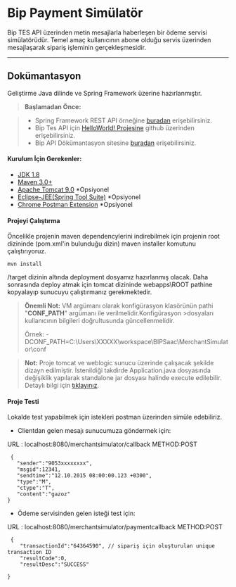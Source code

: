 Bip Payment Simülatör
===================
Bip TES API üzerinden metin mesajlarla haberleşen bir ödeme servisi simülatörüdür. Temel amaç kullanıcının abone olduğu servis üzerinden mesajlaşarak sipariş işleminin gerçekleşmesidir.

----------

Dokümantasyon
-------------

Geliştirme Java dilinde ve Spring Framework üzerine hazırlanmıştır.  

> **Başlamadan Önce:**

> - Spring Framework REST API örneğine [buradan][1] erişebilirsiniz.
> - Bip Tes API için [HelloWorld! Projesine][2] github üzerinden erişebilirsiniz.
> - Bip API Dökümantasyon sitesine [buradan][3] erişebilirsiniz.

#### Kurulum İçin Gerekenler:
- [JDK 1.8][4]
- [Maven 3.0+][5]
- [Apache Tomcat 9.0][6] *Opsiyonel
- [Eclipse-JEE(Spring Tool Suite)][7] *Opsiyonel
- [Chrome Postman Extension][8] *Opsiyonel

#### Projeyi Çalıştırma
Öncelikle projenin maven dependencylerini indirebilmek için projenin root dizininde (pom.xml'in bulunduğu dizin) maven installer komutunu çalıştırıyoruz.
```
mvn install
```

/target dizinin altında deployment dosyamız hazırlanmış olacak. Daha sonrasında deploy atmak için tomcat dizininde webapps\ROOT pathine kopyalayıp sunucuyu çalıştırmanız gerekmektedir.
> **Önemli Not:** VM argümanı olarak konfigürasyon klasörünün pathi "**CONF_PATH**" argümanı ile verilmelidir.Konfigürasyon >dosyaları kullanıcının bilgileri doğrultusunda güncellenmelidir.
> 
> Örnek: -DCONF_PATH=C:\Users\XXXXX\workspace\BIPSaac\MerchantSimulator\conf

> **Not:**
>Proje tomcat ve weblogic sunucu üzerinde çalışacak şekilde dizayn edilmiştir. İstenildiği takdirde Application.java dosyasında değişiklik yapılarak standalone jar dosyası halinde execute edilebilir. Detaylı bilgi için [tıklayınız][9].

#### Proje Testi 
Lokalde test yapabilmek için istekleri postman üzerinden simüle edebiliriz.

- Clientdan gelen mesajı sunucumuza göndermek için:

URL : localhost:8080/merchantsimulator/callback
METHOD:POST
```
 {
   "sender":"9053xxxxxxxx",
   "msgid":12341,
   "sendtime":"12.10.2015 08:00:00.123 +0300",
   "type":"M",
   "ctype":"T",
   "content":"gazoz"
}

```
- Ödeme servisinden gelen isteği test için:

URL : localhost:8080/merchantsimulator/paymentcallback
METHOD:POST
```
 {
	"transactionId":"64364590", // sipariş için oluşturulan unique transaction ID
	"resultCode":0,
	"resultDesc":"SUCCESS"
	
}

```

  [1]: https://spring.io/guides/gs/consuming-rest/
  [2]: https://github.com/Turkcell/BiP.AI
  [3]: http://www.bip.ai/tr/documentations/servisler_nedir/
  [4]: http://www.oracle.com/technetwork/java/javase/downloads/jdk8-downloads-2133151.html
  [5]: https://maven.apache.org/download.cgi
  [6]: https://tomcat.apache.org/download-90.cgi
  [7]: https://spring.io/tools
  [8]: https://chrome.google.com/webstore/detail/postman/fhbjgbiflinjbdggehcddcbncdddomop
  [9]:http://docs.spring.io/spring-boot/docs/current/reference/html/howto-traditional-deployment.html
